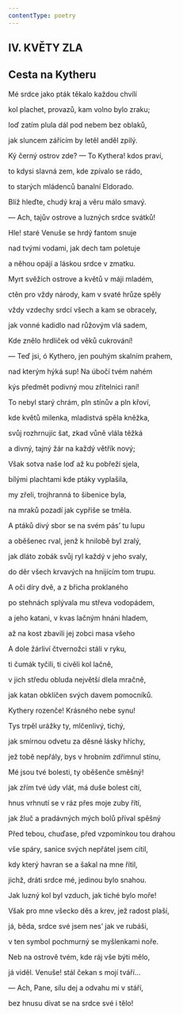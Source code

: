```yaml
---
contentType: poetry
---
```


<section>

# IV. KVĚTY ZLA

## Cesta na Kytheru

Mé srdce jako pták těkalo každou chvílí

kol plachet, provazů, kam volno bylo zraku;

loď zatím plula dál pod nebem bez oblaků,

jak sluncem zářícím by letěl anděl zpilý.

Ký černý ostrov zde? — To Kythera! kdos praví,

to kdysi slavná zem, kde zpívalo se rádo,

to starých mládenců banalní Eldorado.

Blíž hleďte, chudý kraj a věru málo smavý.

— Ach, tajův ostrove a luzných srdce svátků!

Hle! staré Venuše se hrdý fantom snuje

nad tvými vodami, jak dech tam poletuje

a něhou opájí a láskou srdce v zmatku.

Myrt svěžích ostrove a květů v máji mladém,

ctěn pro vždy národy, kam v svaté hrůze spěly

vždy vzdechy srdcí všech a kam se obracely,

jak vonné kadidlo nad růžovým vlá sadem,

Kde znělo hrdliček od věků cukrování!

— Teď jsi, ó Kythero, jen pouhým skalním prahem,

nad kterým hýká sup! Na úbočí tvém nahém

kýs předmět podivný mou zřítelnici raní!

To nebyl starý chrám, pln stínův a pln křoví,

kde květů milenka, mladistvá spěla kněžka,

svůj rozhrnujíc šat, zkad vůně vlála těžká

a divný, tajný žár na každý větřík nový;

Však sotva naše loď až ku pobřeží sjela,

bílými plachtami kde ptáky vyplašila,

my zřeli, trojhranná to šibenice byla,

na mraků pozadí jak cypřiše se tměla.

A ptáků divý sbor se na svém pás’ tu lupu

a oběšenec rval, jenž k hnilobě byl zralý,

jak dláto zobák svůj ryl každý v jeho svaly,

do děr všech krvavých na hnijícím tom trupu.

A oči díry dvě, a z břicha proklaného

po stehnách splývala mu střeva vodopádem,

a jeho katani, v kvas lačným hnáni hladem,

až na kost zbavili jej zobci masa všeho

A dole žárliví čtvernožci stáli v ryku,

ti čumák tyčili, ti civěli kol lačně,

v jich středu obluda největší dlela mračně,

jak katan obklíčen svých davem pomocníků.

Kythery rozenče! Krásného nebe synu!

Tys trpěl urážky ty, mlčenlivý, tichý,

jak smírnou odvetu za děsné lásky hříchy,

jež tobě nepřály, bys v hrobním zdřimnul stínu,

Mé jsou tvé bolesti, ty oběšenče směšný!

jak zřím tvé údy vlát, má duše bolest cítí,

hnus vrhnutí se v ráz přes moje zuby řítí,

jak žluč a pradávných mých bolů příval spěšný

Před tebou, chuďase, před vzpomínkou tou drahou

vše spáry, sanice svých nepřátel jsem cítil,

kdy který havran se a šakal na mne řítil,

jichž, dráti srdce mé, jedinou bylo snahou.

Jak luzný kol byl vzduch, jak tiché bylo moře!

Však pro mne všecko děs a krev, jež radost plaší,

já, běda, srdce své jsem nes’ jak ve rubáši,

v ten symbol pochmurný se myšlenkami noře.

Neb na ostrově tvém, kde ráj vše býti mělo,

já viděl. Venuše! stál čekan s mojí tváří…

— Ach, Pane, sílu dej a odvahu mi v stáří,

bez hnusu dívat se na srdce své i tělo!

</section>
